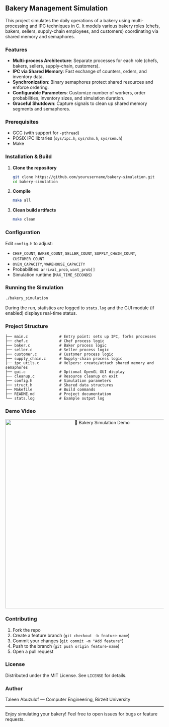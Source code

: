 ## Bakery Management Simulation

This project simulates the daily operations of a bakery using multi-processing and IPC techniques in C. It models various bakery roles (chefs, bakers, sellers, supply-chain employees, and customers) coordinating via shared memory and semaphores.

### Features

* **Multi-process Architecture**: Separate processes for each role (chefs, bakers, sellers, supply-chain, customers).
* **IPC via Shared Memory**: Fast exchange of counters, orders, and inventory data.
* **Synchronization**: Binary semaphores protect shared resources and enforce ordering.
* **Configurable Parameters**: Customize number of workers, order probabilities, inventory sizes, and simulation duration.
* **Graceful Shutdown**: Capture signals to clean up shared memory segments and semaphores.

### Prerequisites

* GCC (with support for `-pthread`)
* POSIX IPC libraries (`sys/ipc.h`, `sys/shm.h`, `sys/sem.h`)
* Make

### Installation & Build

1. **Clone the repository**

   ```bash
   git clone https://github.com/yourusername/bakery-simulation.git
   cd bakery-simulation
   ```

2. **Compile**

   ```bash
   make all
   ```

3. **Clean build artifacts**

   ```bash
   make clean
   ```

### Configuration

Edit `config.h` to adjust:

* `CHEF_COUNT`, `BAKER_COUNT`, `SELLER_COUNT`, `SUPPLY_CHAIN_COUNT`, `CUSTOMER_COUNT`
* `OVEN_CAPACITY`, `WAREHOUSE_CAPACITY`
* Probabilities: `arrival_prob`, `want_prob[]`
* Simulation runtime (`MAX_TIME_SECONDS`)

### Running the Simulation

```bash
./bakery_simulation
```

During the run, statistics are logged to `stats.log` and the GUI module (if enabled) displays real-time status.

### Project Structure

```
├── main.c              # Entry point: sets up IPC, forks processes
├── chef.c              # Chef process logic
├── baker.c             # Baker process logic
├── seller.c            # Seller process logic
├── customer.c          # Customer process logic
├── supply_chain.c      # Supply-chain process logic
├── ipc_utils.c         # Helpers: create/attach shared memory and semaphores
├── gui.c               # Optional OpenGL GUI display
├── cleanup.c           # Resource cleanup on exit
├── config.h            # Simulation parameters
├── struct.h            # Shared data structures
├── Makefile            # Build commands
├── README.md           # Project documentation
└── stats.log           # Example output log
```


### Demo Video

<p align="center">
  <a href="https://youtu.be/8dFYlfN2A9o" target="_blank">
    <img
      src="https://img.youtube.com/vi/8dFYlfN2A9o/maxresdefault.jpg"
      alt="🎥 Bakery Simulation Demo"
      width="600"
    />
  </a>
</p>

### Contributing

1. Fork the repo
2. Create a feature branch (`git checkout -b feature-name`)
3. Commit your changes (`git commit -m "Add feature"`)
4. Push to the branch (`git push origin feature-name`)
5. Open a pull request

### License

Distributed under the MIT License. See `LICENSE` for details.

### Author

Taleen Abuzulof — Computer Engineering, Birzeit University

---

Enjoy simulating your bakery! Feel free to open issues for bugs or feature requests.

```
